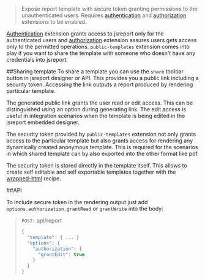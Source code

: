 > Expose report template with secure token granting permissions to the unauthenticated users. Requires [authentication](/learn/authentication) and [authorization](/learn/authorization) extensions to be enabled.

[Authentication](/learn/authentication) extension grants access to jsreport only for the authenticated users and [authorization](/learn/authorization) extension assures users gets access only to the permitted operations. `public-templates` extension comes into play if you want to share the template with someone who doesn't have any credentials into jsreport.

##Sharing template
To share a template you can use the `share` toolbar button in jsreport designer  or API. This provides you a public link including a security token. Accessing the link outputs a report produced by rendering particular template.

The generated public link grants the user read or edit access. This can be distinguished using an option during generating link. The edit access is useful in integration scenarios when the template is being edited in the jsreport embedded designer.

The security token provided by `public-templates` extension not only grants access to the particular template but also grants access for rendering any dynamically created anonymous template. This is required for the scenarios in which shared template can by also exported into the other format like pdf.

The security token is stored directly in the template itself. This allows to create self editable and self exportable templates together with the [wrapped-html](/learn/wrapped-html) recipe.

##API

To include secure token in the rendering output just add `options.authorization.grantRead` or `grantWrite` into the body:

> `POST:` api/report
> ```js
> {
>   "template": { ... }
>   "options": {
>     "authorization": {
>       "grantEdit": true
>     }
>   }
> }
> ```




